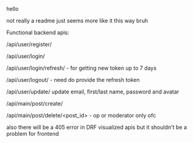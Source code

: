 hello 

not really a readme just seems more like it this way bruh


Functional backend apis: 

/api/user/register/

/api/user/login/

/api/user/login/refresh/ - for getting new token up to 7 days

/api/user/logout/ - need do provide the refresh token

/api/user/update/ update email, first/last name, password and avatar

/api/main/post/create/

/api/main/post/delete/<post_id> - op or moderator only ofc


also there will be a 405 error in DRF visualized apis but it shouldn't be a problem for frontend